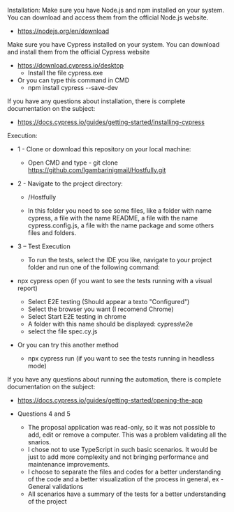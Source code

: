 Installation:
Make sure you have Node.js and npm installed on your system. You can download and access them from the official Node.js website.
   - https://nodejs.org/en/download
   
Make sure you have Cypress installed on your system. You can download and install them from the official Cypress website
- https://download.cypress.io/desktop
  - Install the file cypress.exe
- Or you can type this command in CMD
   - npm install cypress --save-dev

If you have any questions about installation, there is complete documentation on the subject:
- https://docs.cypress.io/guides/getting-started/installing-cypress

Execution:
- 1 - Clone or download this repository on your local machine:
  - Open CMD and type - git clone https://github.com/lgambarinigmail/Hostfully.git

- 2 - Navigate to the project directory:
  - /Hostfully

  - In this folder you need to see some files, like a folder with name cypress, a file with the name README, a file with the name cypress.config.js, a file with the name package and some others files and folders. 

- 3 – Test Execution
  - To run the tests, select the IDE you like, navigate to your project folder and run one of the following command:

- npx cypress open (if you want to see the tests running with a visual report)
  - Select E2E testing (Should appear a texto "Configured")
  - Select the browser you want (I recomend Chrome)
  - Select Start E2E testing in chrome
  - A folder with this name should be displayed: cypress\e2e
  - select the file spec.cy.js
- Or you can try this another method
  - npx cypress run (if you want to see the tests running in headless mode)

If you have any questions about running the automation, there is complete documentation on the subject:
   - https://docs.cypress.io/guides/getting-started/opening-the-app
   
- Questions 4 and 5
  - The proposal application was read-only, so it was not possible to add, edit or remove a computer. This was a problem validating all the snarios.
  - I chose not to use TypeScript in such basic scenarios. It would be just to  add more complexity and not bringing performance and maintenance improvements.
  - I choose to separate the files and codes for a better understanding of the code and a better visualization of the process in general, ex - General validations
  - All scenarios have a summary of the tests for a better understanding of the project
